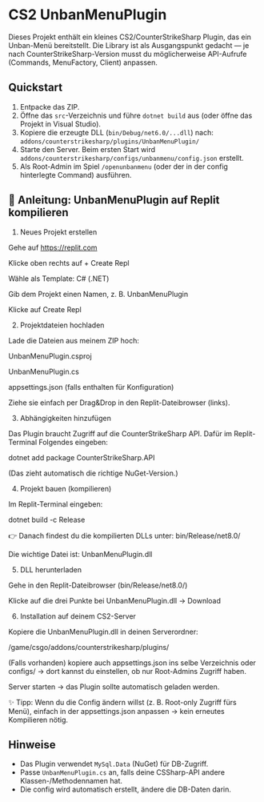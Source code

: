 # CS2 UnbanMenuPlugin

Dieses Projekt enthält ein kleines CS2/CounterStrikeSharp Plugin, das ein Unban-Menü bereitstellt.
Die Library ist als Ausgangspunkt gedacht — je nach CounterStrikeSharp-Version musst du möglicherweise API-Aufrufe (Commands, MenuFactory, Client) anpassen.

## Quickstart

1. Entpacke das ZIP.
2. Öffne das `src`-Verzeichnis und führe `dotnet build` aus (oder öffne das Projekt in Visual Studio).
3. Kopiere die erzeugte DLL (`bin/Debug/net6.0/...dll`) nach:
   `addons/counterstrikesharp/plugins/UnbanMenuPlugin/`
4. Starte den Server. Beim ersten Start wird `addons/counterstrikesharp/configs/unbanmenu/config.json` erstellt.
5. Als Root-Admin im Spiel `/openunbanmenu` (oder der in der config hinterlegte Command) ausführen.
   
## 🚀 Anleitung: UnbanMenuPlugin auf Replit kompilieren

1. Neues Projekt erstellen

Gehe auf https://replit.com

Klicke oben rechts auf + Create Repl

Wähle als Template: C# (.NET)

Gib dem Projekt einen Namen, z. B. UnbanMenuPlugin

Klicke auf Create Repl

2. Projektdateien hochladen

Lade die Dateien aus meinem ZIP hoch:

UnbanMenuPlugin.csproj

UnbanMenuPlugin.cs

appsettings.json (falls enthalten für Konfiguration)

Ziehe sie einfach per Drag&Drop in den Replit-Dateibrowser (links).

3. Abhängigkeiten hinzufügen

Das Plugin braucht Zugriff auf die CounterStrikeSharp API.
Dafür im Replit-Terminal Folgendes eingeben:

dotnet add package CounterStrikeSharp.API


(Das zieht automatisch die richtige NuGet-Version.)

4. Projekt bauen (kompilieren)

Im Replit-Terminal eingeben:

dotnet build -c Release


👉 Danach findest du die kompilierten DLLs unter:
bin/Release/net8.0/

Die wichtige Datei ist:
UnbanMenuPlugin.dll

5. DLL herunterladen

Gehe in den Replit-Dateibrowser (bin/Release/net8.0/)

Klicke auf die drei Punkte bei UnbanMenuPlugin.dll → Download

6. Installation auf deinem CS2-Server

Kopiere die UnbanMenuPlugin.dll in deinen Serverordner:

/game/csgo/addons/counterstrikesharp/plugins/


(Falls vorhanden) kopiere auch appsettings.json ins selbe Verzeichnis oder configs/ → dort kannst du einstellen, ob nur Root-Admins Zugriff haben.

Server starten → das Plugin sollte automatisch geladen werden.

✨ Tipp: Wenn du die Config ändern willst (z. B. Root-only Zugriff fürs Menü), einfach in der appsettings.json anpassen → kein erneutes Kompilieren nötig.

## Hinweise

- Das Plugin verwendet `MySql.Data` (NuGet) für DB-Zugriff.
- Passe `UnbanMenuPlugin.cs` an, falls deine CSSharp-API andere Klassen-/Methodennamen hat.
- Die config wird automatisch erstellt, ändere die DB-Daten darin.


